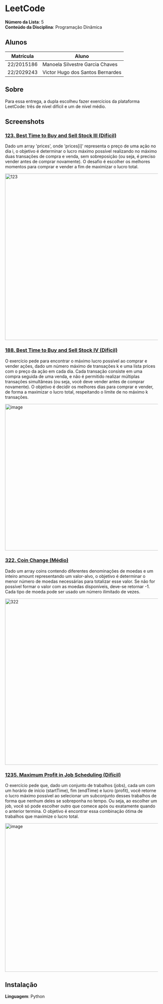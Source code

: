 # LeetCode

**Número da Lista**: 5<br>
**Conteúdo da Disciplina**: Programação Dinâmica<br>

## Alunos
|Matrícula | Aluno |
| -- | -- |
| 22/2015186  |  Manoela Silvestre Garcia Chaves |
| 22/2029243  |  Victor Hugo dos Santos Bernardes |

## Sobre 
Para essa entrega, a dupla escolheu fazer exercícios da plataforma LeetCode: três de nível difícil e um de nível médio.  

## Screenshots
### [123. Best Time to Buy and Sell Stock III (Difícil)](https://leetcode.com/problems/best-time-to-buy-and-sell-stock-iii/description/)
Dado um array 'prices', onde 'prices[i]' representa o preço de uma ação no dia i, o objetivo é determinar o lucro máximo possível realizando no máximo duas transações de compra e venda, sem sobreposição (ou seja, é preciso vender antes de comprar novamente). O desafio é escolher os melhores momentos para comprar e vender a fim de maximizar o lucro total.

<img width="849" height="548" alt="123" src="https://github.com/user-attachments/assets/82cdf3e3-09fd-4f0e-941f-a0ac2b3921bc" />

### [188. Best Time to Buy and Sell Stock IV (Difícil)](https://leetcode.com/problems/best-time-to-buy-and-sell-stock-iv/description/)
O exercício pede para encontrar o máximo lucro possível ao comprar e vender ações, dado um número máximo de transações k e uma lista prices com o preço da ação em cada dia. Cada transação consiste em uma compra seguida de uma venda, e não é permitido realizar múltiplas transações simultâneas (ou seja, você deve vender antes de comprar novamente). O objetivo é decidir os melhores dias para comprar e vender, de forma a maximizar o lucro total, respeitando o limite de no máximo k transações.

<img width="726" height="482" alt="image" src="https://github.com/user-attachments/assets/1eb8b44c-51df-443a-b723-eaab9478fcd8" />

### [322. Coin Change (Médio)](https://leetcode.com/problems/coin-change/description/)
Dado um array coins contendo diferentes denominações de moedas e um inteiro amount representando um valor-alvo, o objetivo é determinar o menor número de moedas necessárias para totalizar esse valor. Se não for possível formar o valor com as moedas disponíveis, deve-se retornar -1. Cada tipo de moeda pode ser usado um número ilimitado de vezes.

<img width="847" height="547" alt="322" src="https://github.com/user-attachments/assets/1e2e6358-6c4b-4f92-a7aa-cc9318d10fb9" />

### [1235. Maximum Profit in Job Scheduling (Difícil)](https://leetcode.com/problems/maximum-profit-in-job-scheduling/description/)
O exercício pede que, dado um conjunto de trabalhos (jobs), cada um com um horário de início (startTime), fim (endTime) e lucro (profit), você retorne o lucro máximo possível ao selecionar um subconjunto desses trabalhos de forma que nenhum deles se sobreponha no tempo. Ou seja, ao escolher um job, você só pode escolher outro que comece após ou exatamente quando o anterior termina. O objetivo é encontrar essa combinação ótima de trabalhos que maximize o lucro total.

<img width="717" height="489" alt="image" src="https://github.com/user-attachments/assets/2f5a66b9-bc89-469e-af7f-a9c37bc54092" />

## Instalação 
**Linguagem**: Python<br>
